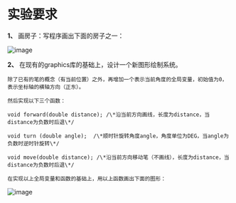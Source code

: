 # 实验要求

**1、** 画房子：写程序画出下面的房子之一：

![image](https://user-images.githubusercontent.com/96508983/164162488-1516c359-0259-4e9d-b69f-c75907a3e7c3.png)

**2、** 在现有的graphics库的基础上，设计一个新图形绘制系统。

    除了已有的笔的概念（有当前位置）之外，再增加一个表示当前角度的全局变量，初始值为0，表示坐标轴的横轴方向（正东）。

    然后实现以下三个函数：

    void forward(double distance); /\*沿当前方向画线，长度为distance，当distance为负数时后退\*/

    void turn (double angle);  /\*顺时针旋转角度angle，角度单位为DEG，当angle为负数时逆时针旋转\*/

    void move(double distance); /\*沿当前方向移动笔（不画线），长度为distance，当distance为负数时后退\*/

    在实现以上全局变量和函数的基础上，用以上函数画出下面的图形：

![image](https://user-images.githubusercontent.com/96508983/164162553-a8d9f361-2d12-462a-8ad8-7ae5a4842ba0.png)
